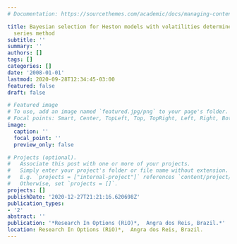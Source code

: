 ```yaml
---
# Documentation: https://sourcethemes.com/academic/docs/managing-content/

title: Bayesian selection for Heston models with volatilities determined by Fourier
  series method
subtitle: ''
summary: ''
authors: []
tags: []
categories: []
date: '2008-01-01'
lastmod: 2020-09-28T12:34:45-03:00
featured: false
draft: false

# Featured image
# To use, add an image named `featured.jpg/png` to your page's folder.
# Focal points: Smart, Center, TopLeft, Top, TopRight, Left, Right, BottomLeft, Bottom, BottomRight.
image:
  caption: ''
  focal_point: ''
  preview_only: false

# Projects (optional).
#   Associate this post with one or more of your projects.
#   Simply enter your project's folder or file name without extension.
#   E.g. `projects = ["internal-project"]` references `content/project/deep-learning/index.md`.
#   Otherwise, set `projects = []`.
projects: []
publishDate: '2020-12-27T21:21:16.620698Z'
publication_types:
- '2'
abstract: ''
publication: '*Research In Options (RiO)*,  Angra dos Reis, Brazil.*'
location: Research In Options (RiO)*,  Angra dos Reis, Brazil.
---
```

